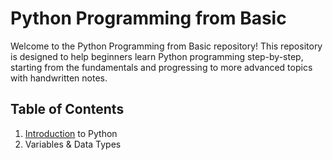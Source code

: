 # Python Programming from Basic

Welcome to the Python Programming from Basic repository! This repository is designed to help beginners learn Python programming step-by-step, starting from the fundamentals and progressing to more advanced topics with handwritten notes.

## Table of Contents

1. [Introduction](https://github.com/AkashJoshi9/Python-With-Me/tree/975a64725390af0fc611186080f3dfca797fb4c3/1-%20Introduction) to Python 
2. Variables & Data Types

